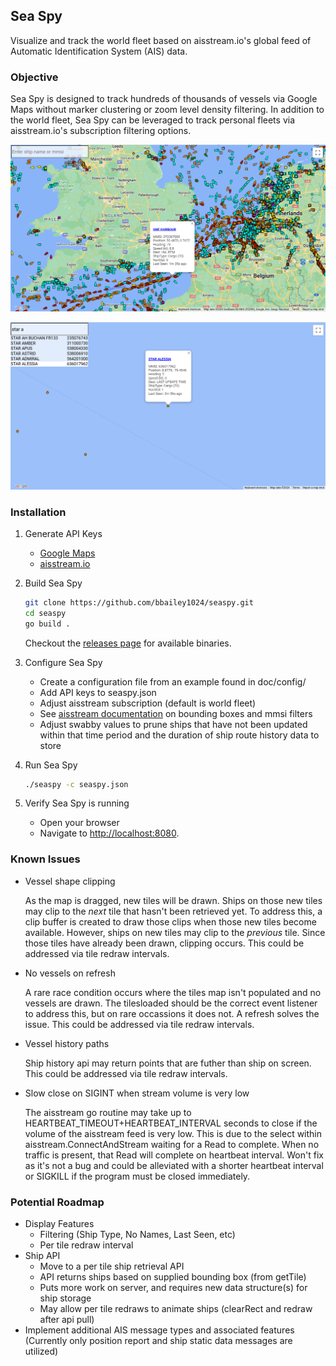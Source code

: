 ## Sea Spy

Visualize and track the world fleet based on aisstream.io's global feed of Automatic Identification System (AIS) data.

### Objective

Sea Spy is designed to track hundreds of thousands of vessels via Google Maps without marker clustering or zoom level density filtering. In addition to the world fleet, Sea Spy can be leveraged to track personal fleets via aisstream.io's subscription filtering options.

![seaspy](doc/images/seaspy1.png)

![seaspy](doc/images/seaspy2.png)

### Installation

1. Generate API Keys
   * [Google Maps](https://developers.google.com/maps/documentation/javascript/get-api-key)
   * [aisstream.io](https://aisstream.io/authenticate)

2. Build Sea Spy
   ```bash
   git clone https://github.com/bbailey1024/seaspy.git
   cd seaspy
   go build .
   ```
   Checkout the [releases page](https://github.com/bbailey1024/seaspy/releases) for available binaries.

3. Configure Sea Spy
   * Create a configuration file from an example found in doc/config/
   * Add API keys to seaspy.json
   * Adjust aisstream subscription (default is world fleet)
   * See [aisstream documentation](https://aisstream.io/documentation#Connection-Subscription-Parameters) on bounding boxes and mmsi filters
   * Adjust swabby values to prune ships that have not been updated within that time period and the duration of ship route history data to store

4. Run Sea Spy
   ```bash
   ./seaspy -c seaspy.json
   ```

5. Verify Sea Spy is running
   * Open your browser
   * Navigate to [http://localhost:8080](http://localhost:8080).

### Known Issues
* Vessel shape clipping

   As the map is dragged, new tiles will be drawn. Ships on those new tiles may clip to the *next* tile that hasn't been retrieved yet. To address this, a clip buffer is created to draw those clips when those new tiles become available. However, ships on new tiles may clip to the *previous* tile. Since those tiles have already been drawn, clipping occurs. This could be addressed via tile redraw intervals.

* No vessels on refresh

   A rare race condition occurs where the tiles map isn't populated and no vessels are drawn. The tilesloaded should be the correct event listener to address this, but on rare occassions it does not. A refresh solves the issue. This could be addressed via tile redraw intervals.

* Vessel history paths

   Ship history api may return points that are futher than ship on screen. This could be addressed via tile redraw intervals.

* Slow close on SIGINT when stream volume is very low

   The aisstream go routine may take up to HEARTBEAT_TIMEOUT+HEARTBEAT_INTERVAL seconds to close if the volume of the aisstream feed is very low. This is due to the select within aisstream.ConnectAndStream waiting for a Read to complete. When no traffic is present, that Read will complete on heartbeat interval. Won't fix as it's not a bug and could be alleviated with a shorter heartbeat interval or SIGKILL if the program must be closed immediately.

### Potential Roadmap

* Display Features
   * Filtering (Ship Type, No Names, Last Seen, etc)
   * Per tile redraw interval
* Ship API
   * Move to a per tile ship retrieval API
   * API returns ships based on supplied bounding box (from getTile)
   * Puts more work on server, and requires new data structure(s) for ship storage
   * May allow per tile redraws to animate ships (clearRect and redraw after api pull)
* Implement additional AIS message types and associated features (Currently only position report and ship static data messages are utilized)